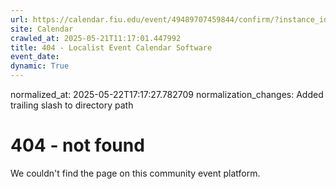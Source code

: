 ```yaml
---
url: https://calendar.fiu.edu/event/49489707459844/confirm/?instance_id=49489707489555&return=https%3A%2F%2Fcalendar.fiu.edu%2Fcalendar%3Fevent_types%255B%255D%3D121722
site: Calendar
crawled_at: 2025-05-21T11:17:01.447992
title: 404 - Localist Event Calendar Software
event_date: 
dynamic: True
---
```

normalized_at: 2025-05-22T17:17:27.782709
normalization_changes: Added trailing slash to directory path

# 404 - not found
We couldn't find the page on this community event platform.
